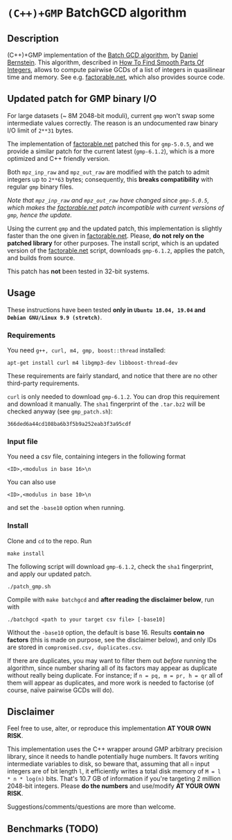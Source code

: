 
# `(C++)+GMP` BatchGCD algorithm

## Description

(C++)+GMP implementation of the [Batch GCD
algorithm](http://facthacks.cr.yp.to/batchgcd.html), by [Daniel
Bernstein](https://cr.yp.to/djb.html). This algorithm, described in [How To
Find Smooth Parts Of
Integers](https://cr.yp.to/factorization/smoothparts-20040510.pdf), allows to
compute pairwise GCDs of a list of integers in quasilinear time and memory. See
e.g. [factorable.net](https://factorable.net), which also provides source code.

## Updated patch for GMP binary I/O

For large datasets (~ 8M 2048-bit moduli), current `gmp` won't swap some
intermediate values correctly. The reason is an undocumented raw binary I/O
limit of `2**31` bytes.

The implementation of [factorable.net](https://factorable.net) patched this for
`gmp-5.0.5`, and we provide a similar patch for the current latest
(`gmp-6.1.2`), which is a more optimized and C++ friendly version.

Both `mpz_inp_raw` and `mpz_out_raw` are modified with the patch to admit
integers up to `2**63` bytes; consequently, this **breaks compatibility** with
regular `gmp` binary files.

_Note that `mpz_inp_raw` and `mpz_out_raw` have changed since `gmp-5.0.5`,
which makes the [factorable.net](https://factorable.net) patch incompatible
with current versions of `gmp`, hence the update._

Using the current `gmp` and the updated patch, this implementation is slightly
faster than the one given in [factorable.net](https://factorable.net). Please,
**do not rely on the patched library** for other purposes. The install script,
which is an updated version of the [factorable.net](https://factorable.net)
script, downloads `gmp-6.1.2`, applies the patch, and builds from source.

This patch has **not** been tested in 32-bit systems.

## Usage

These instructions have been tested **only in `Ubuntu 18.04, 19.04` and `Debian
GNU/Linux 9.9 (stretch)`**.

### Requirements

You need `g++, curl, m4, gmp, boost::thread` installed:
```
apt-get install curl m4 libgmp3-dev libboost-thread-dev
```

These requirements are fairly standard, and notice that there are no other
third-party requirements.

`curl` is only needed to download `gmp-6.1.2`. You can drop this requirement
and download it manually. The `sha1` fingerprint of the `.tar.bz2` will be
checked anyway (see `gmp_patch.sh`):

```
366ded6a44cd108ba6b3f5b9a252eab3f3a95cdf
```

### Input file

You need a csv file, containing integers in the following format
```
<ID>,<modulus in base 16>\n
```
You can also use
```
<ID>,<modulus in base 10>\n
```
and set the `-base10` option when running.

### Install

Clone and `cd` to the repo. Run
```
make install
```
The following script will download `gmp-6.1.2`, check the `sha1` fingerprint,
and apply our updated patch.
```
./patch_gmp.sh
```

Compile with
```make batchgcd```
and **after reading the disclaimer below**, run with
```
./batchgcd <path to your target csv file> [-base10]
```
Without the `-base10` option, the default is base 16. Results **contain no
factors** (this is made on purpose, see the disclaimer below), and only IDs are
stored in `compromised.csv, duplicates.csv`.

If there are duplicates, you may want to filter them out *before* running the algorithm, since number sharing all of its factors may appear as duplicate without really being duplicate. For instance; if `n = pq, m = pr, h = qr` all of them will appear as duplicates, and more work is needed to factorise (of course, naïve pairwise GCDs will do).

## Disclaimer

Feel free to use, alter, or reproduce this implementation **AT
YOUR OWN RISK**.

This implementation uses the C++ wrapper around GMP arbitrary precision
library, since it needs to handle potentially huge numbers. It favors writing
intermediate variables to disk, so beware that, assuming that all `n` input
integers are of bit length `l`, it efficiently writes a total disk memory of
```M = l * n * log(n)``` bits. That's 10.7 GB of information if you're
targeting 2 million 2048-bit integers. Please **do the numbers** and use/modify
**AT YOUR OWN RISK**.

Suggestions/comments/questions are more than welcome.

## Benchmarks (TODO)
